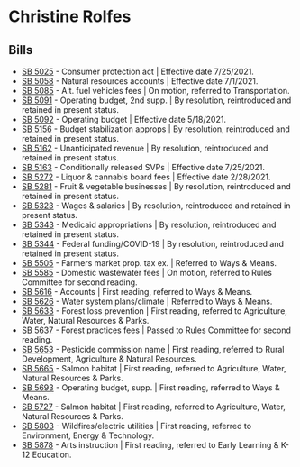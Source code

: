 # Christine Rolfes
## Bills
* [SB 5025](/bill/2021-22/sb/5025/) - Consumer protection act | Effective date 7/25/2021.
* [SB 5058](/bill/2021-22/sb/5058/) - Natural resources accounts | Effective date 7/1/2021.
* [SB 5085](/bill/2021-22/sb/5085/) - Alt. fuel vehicles fees | On motion, referred to Transportation.
* [SB 5091](/bill/2021-22/sb/5091/) - Operating budget, 2nd supp. | By resolution, reintroduced and retained in present status.
* [SB 5092](/bill/2021-22/sb/5092/) - Operating budget | Effective date 5/18/2021.
* [SB 5156](/bill/2021-22/sb/5156/) - Budget stabilization approps | By resolution, reintroduced and retained in present status.
* [SB 5162](/bill/2021-22/sb/5162/) - Unanticipated revenue | By resolution, reintroduced and retained in present status.
* [SB 5163](/bill/2021-22/sb/5163/) - Conditionally released SVPs | Effective date 7/25/2021.
* [SB 5272](/bill/2021-22/sb/5272/) - Liquor & cannabis board fees | Effective date 2/28/2021.
* [SB 5281](/bill/2021-22/sb/5281/) - Fruit & vegetable businesses | By resolution, reintroduced and retained in present status.
* [SB 5323](/bill/2021-22/sb/5323/) - Wages & salaries | By resolution, reintroduced and retained in present status.
* [SB 5343](/bill/2021-22/sb/5343/) - Medicaid appropriations | By resolution, reintroduced and retained in present status.
* [SB 5344](/bill/2021-22/sb/5344/) - Federal funding/COVID-19 | By resolution, reintroduced and retained in present status.
* [SB 5505](/bill/2021-22/sb/5505/) - Farmers market prop. tax ex. | Referred to Ways & Means.
* [SB 5585](/bill/2021-22/sb/5585/) - Domestic wastewater fees | On motion, referred to Rules Committee for second reading.
* [SB 5616](/bill/2021-22/sb/5616/) - Accounts | First reading, referred to Ways & Means.
* [SB 5626](/bill/2021-22/sb/5626/) - Water system plans/climate | Referred to Ways & Means.
* [SB 5633](/bill/2021-22/sb/5633/) - Forest loss prevention | First reading, referred to Agriculture, Water, Natural Resources & Parks.
* [SB 5637](/bill/2021-22/sb/5637/) - Forest practices fees | Passed to Rules Committee for second reading.
* [SB 5653](/bill/2021-22/sb/5653/) - Pesticide commission name | First reading, referred to Rural Development, Agriculture & Natural Resources.
* [SB 5665](/bill/2021-22/sb/5665/) - Salmon habitat | First reading, referred to Agriculture, Water, Natural Resources & Parks.
* [SB 5693](/bill/2021-22/sb/5693/) - Operating budget, supp. | First reading, referred to Ways & Means.
* [SB 5727](/bill/2021-22/sb/5727/) - Salmon habitat | First reading, referred to Agriculture, Water, Natural Resources & Parks.
* [SB 5803](/bill/2021-22/sb/5803/) - Wildfires/electric utilities | First reading, referred to Environment, Energy & Technology.
* [SB 5878](/bill/2021-22/sb/5878/) - Arts instruction | First reading, referred to Early Learning & K-12 Education.
